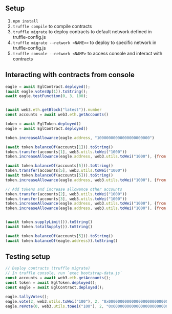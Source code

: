 ## Setup
1. `npm install`
1. `truffle compile` to compile contracts
1. `truffle migrate` to deploy contracts to default network defined in truffle-config.js
1. `truffle migrate --network <NAME>>` to deploy to specific network in truffle-config.js
1. `truffle console --network <NAME>` to access console and interact with contracts

## Interacting with contracts from console
```js
eagle = await EglContract.deployed();
(await eagle.votesUp(1)).toString();
await eagle.testFunction(0, 3, 100);


(await web3.eth.getBlock("latest")).number
const accounts = await web3.eth.getAccounts()

token = await EglToken.deployed()
eagle = await EglContract.deployed()

token.increaseAllowance(eagle.address, "10000000000000000000000")

(await token.balanceOf(accounts[1])).toString()
token.transfer(accounts[1], web3.utils.toWei("1000"))
token.increaseAllowance(eagle.address, web3.utils.toWei("1000"), {from: accounts[1]})

(await token.balanceOf(accounts[5])).toString()
token.transfer(accounts[5], web3.utils.toWei("1000"))
(await token.balanceOf(accounts[5])).toString()
token.increaseAllowance(eagle.address, web3.utils.toWei("1000"), {from: accounts[5]})

// Add tokens and increase allowance other accounts
token.transfer(accounts[2], web3.utils.toWei("1000"))
token.transfer(accounts[3], web3.utils.toWei("1000"))
token.increaseAllowance(eagle.address, web3.utils.toWei("1000"), {from: accounts[2]})
token.increaseAllowance(eagle.address, web3.utils.toWei("1000"), {from: accounts[3]})


(await token.supplyLimit()).toString()
(await token.totalSupply()).toString()

(await token.balanceOf(accounts[5])).toString()
(await token.balanceOf(eagle.address)).toString()
```

## Testing setup
```js
// Deploy contracts (truffle migrate)
// In truffle console, run `exec bootstrap-data.js`
const accounts = await web3.eth.getAccounts();
const token = await EglToken.deployed();
const eagle = await EglContract.deployed();

eagle.tallyVotes();
eagle.vote(2, web3.utils.toWei("100"), 2, "0x0000000000000000000000000000000000000000", 0, "0x0000000000000000000000000000000000000000", {from: accounts[3]});
eagle.reVote(0, web3.utils.toWei("100"), 2, "0x0000000000000000000000000000000000000000", 0, "0x0000000000000000000000000000000000000000", {from: accounts[1]});
```